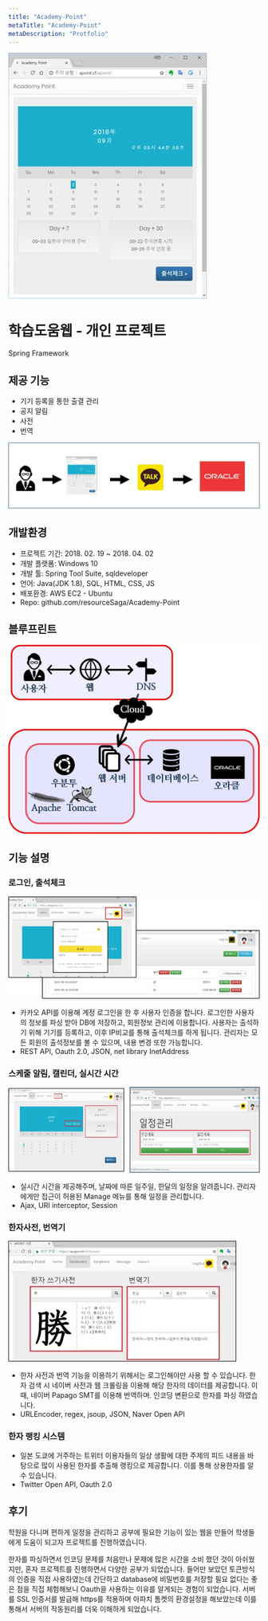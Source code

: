 ```yaml
---
title: "Academy-Point"
metaTitle: "Academy-Point"
metaDescription: "Protfolio"
---
```

![Academy-Point%2032393cd075ab4ef2b393b5ef7ba443df/6.jpg](./Academy-Point/6.jpg)

# 학습도움웹 - 개인 프로젝트

Spring Framework

## 제공 기능

- 기기 등록을 통한 출결 관리
- 공지 알림
- 사전
- 번역

![Academy-Point%2032393cd075ab4ef2b393b5ef7ba443df/7.jpg](./Academy-Point/7.jpg)

## 개발환경

- 프로젝트 기간: 2018. 02. 19 ~ 2018. 04. 02
- 개발 플랫폼: Windows 10
- 개발 툴: Spring Tool Suite, sqldeveloper
- 언어: Java(JDK 1.8), SQL, HTML, CSS, JS
- 배포환경: AWS EC2 - Ubuntu
- Repo: github.com/resourceSaga/Academy-Point

## 블루프린트

![Academy-Point%2032393cd075ab4ef2b393b5ef7ba443df/8.jpg](./Academy-Point/8.jpg)

## 기능 설명

### 로그인, 출석체크

![Academy-Point%2032393cd075ab4ef2b393b5ef7ba443df/9.jpg](./Academy-Point/9.jpg)

- 카카오 API를 이용해 계정 로그인을 한 후 사용자 인증을 합니다. 로그인한 사용자의 정보를 파싱 받아 DB에 저장하고, 회원정보 관리에 이용합니다.
사용자는 출석하기 위해 기기를 등록하고, 이후 IP비교를 통해 출석체크를 하게 됩니다. 관리자는 모든 회원의 출석정보를 볼 수 있으며, 내용 변경 또한 가능합니다.
- REST API, Oauth 2.0, JSON, net library InetAddress

### 스케줄 알림, 캘린더, 실시간 시간

![Academy-Point%2032393cd075ab4ef2b393b5ef7ba443df/10.jpg](./Academy-Point/10.jpg)

- 실시간 시간을 제공해주며, 날짜에 따른 일주일, 한달의 일정을 알려줍니다. 관리자에게만 접근이 허용된 Manage 메뉴를 통해 일정을 관리합니다.
- Ajax, URI interceptor, Session

### 한자사전, 번역기

![Academy-Point%2032393cd075ab4ef2b393b5ef7ba443df/11.jpg](./Academy-Point/11.jpg)

- 한자 사전과 번역 기능을 이용하기 위해서는 로그인해야만 사용 할 수 있습니다. 한자 검색 시 네이버 사전과 웹 크롤링을 이용해 해당 한자의 데이터를 제공합니다. 이때, 네이버 Papago SMT를 이용해 번역하며. 인코딩 변환으로 한자를 파싱 하였습니다.
- URLEncoder, regex, jsoup, JSON, Naver Open API

### 한자 랭킹 시스템

- 일본 도쿄에 거주하는 트위터 이용자들의 일상 생활에 대한 주제의 피드 내용을 바탕으로 많이 사용된 한자를 추출해 랭킹으로 제공합니다. 이를 통해 상용한자를 알 수 있습니다.
- Twitter Open API, Oauth 2.0

## 후기

학원을 다니며 편하게 일정을 관리하고 공부에 필요한 기능이 있는 웹을 만들어 학생들에게 도움이 되고자 프로젝트를 진행하였습니다.

한자를 파싱하면서 인코딩 문제를 처음만나 문제에 많은 시간을 소비 했던 것이 아쉬웠지만, 혼자 프로젝트를 진행하면서 다양한 공부가 되었습니다.
들어만 보았던 토큰방식의 인증을 직접 사용하였는데 간단하고 database에 비밀번호를 저장할 필요 없다는 좋은 점을 직접 체험해보니 Oauth을 사용하는 이유를 알게되는 경험이 되었습니다. 서버를 SSL 인증서를 발급해 https를 적용하며 아파치 톰켓의 환경설정을 해보았는데 이를 통해서 서버의 작동원리를 더욱 이해하게 되었습니다.
